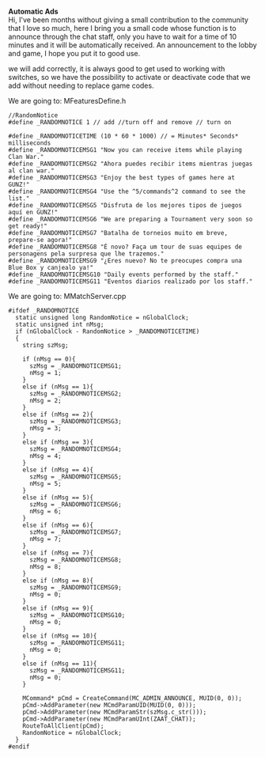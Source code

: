 <b>Automatic Ads</b><br>
Hi, I've been months without giving a small contribution to the community that I love so much, here I bring you a small code whose function is to announce through the chat staff, only you have to wait for a time of 10 minutes and it will be automatically received. An announcement to the lobby and game, I hope you put it to good use.

we will add correctly, it is always good to get used to working with switches, so we have the possibility to activate or deactivate code that we add without needing to replace game codes.

We are going to: MFeaturesDefine.h

    //RandomNotice
    #define _RANDOMNOTICE 1 // add //turn off and remove // turn on

    #define _RANDOMNOTICETIME (10 * 60 * 1000) // = Minutes* Seconds* milliseconds
    #define _RANDOMNOTICEMSG1 "Now you can receive items while playing Clan War."
    #define _RANDOMNOTICEMSG2 "Ahora puedes recibir items mientras juegas al clan war."
    #define _RANDOMNOTICEMSG3 "Enjoy the best types of games here at GUNZ!"
    #define _RANDOMNOTICEMSG4 "Use the ^5/commands^2 command to see the list."
    #define _RANDOMNOTICEMSG5 "Disfruta de los mejores tipos de juegos aquí en GUNZ!"
    #define _RANDOMNOTICEMSG6 "We are preparing a Tournament very soon so get ready!"
    #define _RANDOMNOTICEMSG7 "Batalha de torneios muito em breve, prepare-se agora!"
    #define _RANDOMNOTICEMSG8 "É novo? Faça um tour de suas equipes de personagens pela surpresa que lhe trazemos."
    #define _RANDOMNOTICEMSG9 "¿Eres nuevo? No te preocupes compra una Blue Box y canjealo ya!"
    #define _RANDOMNOTICEMSG10 "Daily events performed by the staff."
    #define _RANDOMNOTICEMSG11 "Eventos diarios realizado por los staff."
    
We are going to: MMatchServer.cpp

    #ifdef _RANDOMNOTICE
      static unsigned long RandomNotice = nGlobalClock;
      static unsigned int nMsg;
      if (nGlobalClock - RandomNotice > _RANDOMNOTICETIME)
      {
        string szMsg;

        if (nMsg == 0){
          szMsg = _RANDOMNOTICEMSG1;
          nMsg = 1;
        }
        else if (nMsg == 1){
          szMsg = _RANDOMNOTICEMSG2;
          nMsg = 2;
        }
        else if (nMsg == 2){
          szMsg = _RANDOMNOTICEMSG3;
          nMsg = 3;
        }
        else if (nMsg == 3){
          szMsg = _RANDOMNOTICEMSG4;
          nMsg = 4;
        }
        else if (nMsg == 4){
          szMsg = _RANDOMNOTICEMSG5;
          nMsg = 5;
        }
        else if (nMsg == 5){
          szMsg = _RANDOMNOTICEMSG6;
          nMsg = 6;
        }
        else if (nMsg == 6){
          szMsg = _RANDOMNOTICEMSG7;
          nMsg = 7;
        }
        else if (nMsg == 7){
          szMsg = _RANDOMNOTICEMSG8;
          nMsg = 8;
        }
        else if (nMsg == 8){
          szMsg = _RANDOMNOTICEMSG9;
          nMsg = 0;
        }
        else if (nMsg == 9){
          szMsg = _RANDOMNOTICEMSG10;
          nMsg = 0;
        }
        else if (nMsg == 10){
          szMsg = _RANDOMNOTICEMSG11;
          nMsg = 0;
        }
        else if (nMsg == 11){
          szMsg = _RANDOMNOTICEMSG11;
          nMsg = 0;
        }

        MCommand* pCmd = CreateCommand(MC_ADMIN_ANNOUNCE, MUID(0, 0));
        pCmd->AddParameter(new MCmdParamUID(MUID(0, 0)));
        pCmd->AddParameter(new MCmdParamStr(szMsg.c_str()));
        pCmd->AddParameter(new MCmdParamUInt(ZAAT_CHAT));
        RouteToAllClient(pCmd);
        RandomNotice = nGlobalClock;
      }
    #endif
    
    
    







